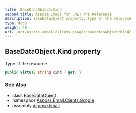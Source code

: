 ```yaml
---
title: BaseDataObject.Kind
second_title: Aspose.Email for .NET API Reference
description: BaseDataObject property. Type of the resource
type: docs
weight: 40
url: /net/aspose.email.clients.google/basedataobject/kind/
---
```

## BaseDataObject.Kind property

Type of the resource

```csharp
public virtual string Kind { get; }
```

### See Also

* class [BaseDataObject](../)
* namespace [Aspose.Email.Clients.Google](../../basedataobject/)
* assembly [Aspose.Email](../../../)



